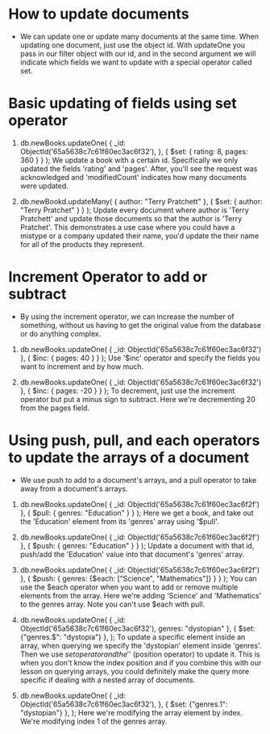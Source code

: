 # How to update documents
- We can update one or update many documents at the same time.
  When updating one document, just use the object id. With
  updateOne you pass in our filter object with our id, and in 
  the second argument we will indicate which fields we want to 
  update with a special operator called set. 


# Basic updating of fields using set operator
1. db.newBooks.updateOne(
  {
    _id: ObjectId('65a5638c7c61f60ec3ac6f32'),
  },
  {
    $set: {
      rating: 8,
      pages: 360
    }
  }
); We update a book with a certain id. Specifically we only updated 
  the fields 'rating' and 'pages'. After, you'll see the request was 
  acknowledged and 'modifiedCount' indicates how many documents were updated.


2. db.newBookd.updateMany(
  {
    author: "Terry Pratchett"
  }, {
    $set: {
      author: "Terry Pratchet"
    }
  }
); Update every document where author is 'Terry Pratchett' and update those documents so that the author is 'Terry Pratchet'. This demonstrates a use case where you could have a mistype or a company updated their name, you'd update the their name for all of the products they represent.


# Increment Operator to add or subtract
- By using the increment operator, we can increase the number of something, without us having to get the original value from the database or do anything complex.

1. db.newBooks.updateOne(
  {
   _id: ObjectId('65a5638c7c61f60ec3ac6f32')
  },
  {
    $inc: {
      pages: 40
    }
  }
); Use '$inc' operator and specify the fields you want to increment and by how much.

2. db.newBooks.updateOne(
  {
   _id: ObjectId('65a5638c7c61f60ec3ac6f32')
  },
  {
    $inc: {
      pages: -20
    }
  }
); To decrement, just use the increment operator but put 
  a minus sign to subtract. Here we're decrementing 20 from the pages field.



# Using push, pull, and each operators to update the arrays of a document
- We use push to add to a document's arrays, and a pull operator to take away from a document's arrays.

1. db.newBooks.updateOne(
  {
    _id: ObjectId('65a5638c7c61f60ec3ac6f2f')
  },
  {
    $pull: {
      genres: "Education"
    }
  }
); Here we get a book, and take out the 'Education' element from its 'genres' array using '$pull'.

2. db.newBooks.updateOne(
  {
    _id: ObjectId('65a5638c7c61f60ec3ac6f2f')
  },
  {
    $push: {
      genres: "Education"
    }
  }
); Update a document with that id, push/add the 'Education' value into that document's 'genres' array.

3. db.newBooks.updateOne(
  {
    _id: ObjectId('65a5638c7c61f60ec3ac6f2f')
  },
  {
    $push: {
      genres: {$each: ["Science", "Mathematics"]}
    }
  }
); You can use the $each operator when you want to add or remove multiple elements from the array. Here we're adding 'Science' and 'Mathematics' to the genres array. Note you can't use $each with pull.


4. db.newBooks.updateOne(
  {
    _id: ObjectId('65a5638c7c61f60ec3ac6f32'),
    genres: "dystopian"
  },
  {
    $set: {"genres.$": "dystopia"}
  }, 
); To update a specific element inside an array, when querying we
  specify the 'dystopian' element inside 'genres'. Then we use $set operator and the '$' (position operator) to update it. This is when you don't know the index position and if you combine this with our lesson on querying arrays, you could definitely make the query more specific if dealing with a nested array of documents.

5. db.newBooks.updateOne(
  {
    _id: ObjectId('65a5638c7c61f60ec3ac6f32'),
  },
  {
    $set: {"genres.1": "dystopian"}
  }, 
); Here we're modifying the array element by index. We're modifying index 1 of the genres array.

